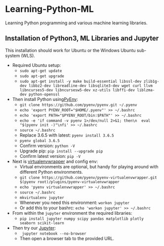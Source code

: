 # Learning-Python-ML
Learning Python programming and various machine learning libraries.

## Installation of Python3, ML Libraries and Jupyter

This installation should work for Ubuntu or the Windows Ubuntu sub-system (WLS).

* Required Ubuntu setup:
  * `sudo apt-get update`
  * `sudo apt-get upgrade`
  * `sudo apt-get install -y make build-essential libssl-dev zlib1g-dev libbz2-dev libreadline-dev libsqlite3-dev wget curl llvm libncurses5-dev libncursesw5-dev xz-utils libffi-dev liblzma-dev python-openssl`
* Then install Python using[PyEnv](https://github.com/pyenv/pyenv):
  * `git clone https://github.com/pyenv/pyenv.git ~/.pyenv`
  * `echo 'export PYENV_ROOT="$HOME/.pyenv"' >> ~/.bashrc`
  * `echo 'export PATH="$PYENV_ROOT/bin:$PATH"' >> ~/.bashrc`
  * `echo -e 'if command -v pyenv 1>/dev/null 2>&1; then\n  eval "$(pyenv init -)"\nfi' >> ~/.bashrc`
  * `source ~/.bashrc`
  * Replace 3.6.5 with latest: `pyenv install 3.6.5`
  * `pyenv global 3.6.5`
  * Confirm version: `python -V`
  * Upgrade pip: `pip install --upgrade pip`
  * Confirm latest version: `pip -V`
* Next is [virtualenvwrapper](https://github.com/pyenv/pyenv-virtualenvwrapper) and config env: 
  * Virtual environments are optional, but handy for playing around with different Python environments.
  * `git clone https://github.com/pyenv/pyenv-virtualenvwrapper.git $(pyenv root)/plugins/pyenv-virtualenvwrapper`
  * `echo 'pyenv virtualenvwrapper' >> ~/.bashrc`
  * `source ~/.bashrc`
  * `mkvirtualenv jupyter`
  * Whenever you need this environment: `workon jupyter`
  * Or add this to your bashrc: `echo 'workon jupyter' >> ~/.bashrc`
* From within the `jupyter` environment the required libraries:
  * `pip install jupyter numpy scipy pandas matplotlib plotly seaborn scikit-learn`
* Then try our [Jupyter](https://jupyter.org/): 
  * ` jupyter notebook --no-browser`
  * Then open a browser tab to the provided URL.
